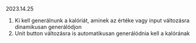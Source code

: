 2023.14.25

1. Ki kell generálnunk a kalóriát, aminek az értéke vagy input változásra dinamikusan generálódjon
2. Unit button változásra is automatikusan generálódnia kell a kalórának